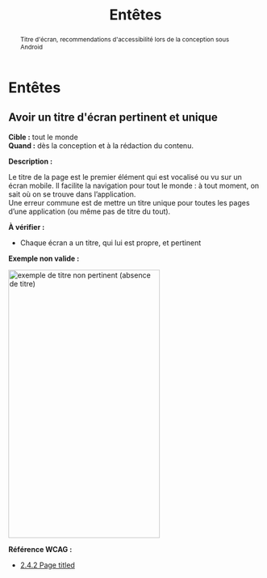﻿---
title: "Entêtes"
abstract: "Titre d'écran, recommendations d'accessibilité lors de la conception sous Android"
---

# Entêtes

## Avoir un titre d'écran pertinent et unique

**Cible&nbsp;:** tout le monde  
**Quand&nbsp;:** dès la conception et à la rédaction du contenu.

**Description&nbsp;:** 

Le titre de la page est le premier élément qui est vocalisé ou vu sur un écran mobile. Il facilite la navigation pour tout le monde&nbsp;: à tout moment, on sait où on se trouve dans l’application.  
Une erreur commune est de mettre un titre unique pour toutes les pages d’une application (ou même pas de titre du tout).

**À vérifier&nbsp;:** 

- Chaque écran a un titre, qui lui est propre, et pertinent

**Exemple non valide&nbsp;:**

<img src="../../../images/header.png" alt="exemple de titre non pertinent (absence de titre)" width="300" height="530">


**Référence <abbr>WCAG</abbr>&nbsp;:**  
- <a lang="en" href="https://www.w3.org/TR/WCAG21/#page-titled">2.4.2 Page titled</a> 